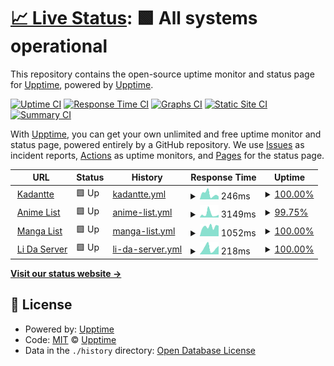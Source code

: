 # [📈 Live Status](https://demo.upptime.js.org): <!--live status--> **🟩 All systems operational**

This repository contains the open-source uptime monitor and status page for [Upptime](https://upptime.js.org), powered by [Upptime](https://github.com/upptime/upptime).

[![Uptime CI](https://github.com/Kadantte/candy-up/workflows/Uptime%20CI/badge.svg)](https://github.com/Kadantte/candy-up/actions?query=workflow%3A%22Uptime+CI%22)
[![Response Time CI](https://github.com/Kadantte/candy-up/workflows/Response%20Time%20CI/badge.svg)](https://github.com/Kadantte/candy-up/actions?query=workflow%3A%22Response+Time+CI%22)
[![Graphs CI](https://github.com/Kadantte/candy-up/workflows/Graphs%20CI/badge.svg)](https://github.com/Kadantte/candy-up/actions?query=workflow%3A%22Graphs+CI%22)
[![Static Site CI](https://github.com/Kadantte/candy-up/workflows/Static%20Site%20CI/badge.svg)](https://github.com/Kadantte/candy-up/actions?query=workflow%3A%22Static+Site+CI%22)
[![Summary CI](https://github.com/Kadantte/candy-up/workflows/Summary%20CI/badge.svg)](https://github.com/Kadantte/candy-up/actions?query=workflow%3A%22Summary+CI%22)

With [Upptime](https://upptime.js.org), you can get your own unlimited and free uptime monitor and status page, powered entirely by a GitHub repository. We use [Issues](https://github.com/upptime/upptime/issues) as incident reports, [Actions](https://github.com/Kadantte/candy-up/actions) as uptime monitors, and [Pages](https://demo.upptime.js.org) for the status page.

<!--start: status pages-->
<!-- This summary is generated by Upptime (https://github.com/upptime/upptime) -->
<!-- Do not edit this manually, your changes will be overwritten -->
<!-- prettier-ignore -->
| URL | Status | History | Response Time | Uptime |
| --- | ------ | ------- | ------------- | ------ |
| <img alt="" src="https://icons.duckduckgo.com/ip3/kadantte.moe.ico" height="13"> [Kadantte](https://kadantte.moe) | 🟩 Up | [kadantte.yml](https://github.com/Kadantte/candy-up/commits/HEAD/history/kadantte.yml) | <details><summary><img alt="Response time graph" src="./graphs/kadantte/response-time-week.png" height="20"> 246ms</summary><br><a href="https://status.kadantte.moe/history/kadantte"><img alt="Response time 260" src="https://img.shields.io/endpoint?url=https%3A%2F%2Fraw.githubusercontent.com%2FKadantte%2Fcandy-up%2FHEAD%2Fapi%2Fkadantte%2Fresponse-time.json"></a><br><a href="https://status.kadantte.moe/history/kadantte"><img alt="24-hour response time 132" src="https://img.shields.io/endpoint?url=https%3A%2F%2Fraw.githubusercontent.com%2FKadantte%2Fcandy-up%2FHEAD%2Fapi%2Fkadantte%2Fresponse-time-day.json"></a><br><a href="https://status.kadantte.moe/history/kadantte"><img alt="7-day response time 246" src="https://img.shields.io/endpoint?url=https%3A%2F%2Fraw.githubusercontent.com%2FKadantte%2Fcandy-up%2FHEAD%2Fapi%2Fkadantte%2Fresponse-time-week.json"></a><br><a href="https://status.kadantte.moe/history/kadantte"><img alt="30-day response time 260" src="https://img.shields.io/endpoint?url=https%3A%2F%2Fraw.githubusercontent.com%2FKadantte%2Fcandy-up%2FHEAD%2Fapi%2Fkadantte%2Fresponse-time-month.json"></a><br><a href="https://status.kadantte.moe/history/kadantte"><img alt="1-year response time 266" src="https://img.shields.io/endpoint?url=https%3A%2F%2Fraw.githubusercontent.com%2FKadantte%2Fcandy-up%2FHEAD%2Fapi%2Fkadantte%2Fresponse-time-year.json"></a></details> | <details><summary><a href="https://status.kadantte.moe/history/kadantte">100.00%</a></summary><a href="https://status.kadantte.moe/history/kadantte"><img alt="All-time uptime 99.99%" src="https://img.shields.io/endpoint?url=https%3A%2F%2Fraw.githubusercontent.com%2FKadantte%2Fcandy-up%2FHEAD%2Fapi%2Fkadantte%2Fuptime.json"></a><br><a href="https://status.kadantte.moe/history/kadantte"><img alt="24-hour uptime 100.00%" src="https://img.shields.io/endpoint?url=https%3A%2F%2Fraw.githubusercontent.com%2FKadantte%2Fcandy-up%2FHEAD%2Fapi%2Fkadantte%2Fuptime-day.json"></a><br><a href="https://status.kadantte.moe/history/kadantte"><img alt="7-day uptime 100.00%" src="https://img.shields.io/endpoint?url=https%3A%2F%2Fraw.githubusercontent.com%2FKadantte%2Fcandy-up%2FHEAD%2Fapi%2Fkadantte%2Fuptime-week.json"></a><br><a href="https://status.kadantte.moe/history/kadantte"><img alt="30-day uptime 100.00%" src="https://img.shields.io/endpoint?url=https%3A%2F%2Fraw.githubusercontent.com%2FKadantte%2Fcandy-up%2FHEAD%2Fapi%2Fkadantte%2Fuptime-month.json"></a><br><a href="https://status.kadantte.moe/history/kadantte"><img alt="1-year uptime 99.99%" src="https://img.shields.io/endpoint?url=https%3A%2F%2Fraw.githubusercontent.com%2FKadantte%2Fcandy-up%2FHEAD%2Fapi%2Fkadantte%2Fuptime-year.json"></a></details>
| <img alt="" src="https://icons.duckduckgo.com/ip3/list.kadantte.moe.ico" height="13"> [Anime List](https://list.kadantte.moe) | 🟩 Up | [anime-list.yml](https://github.com/Kadantte/candy-up/commits/HEAD/history/anime-list.yml) | <details><summary><img alt="Response time graph" src="./graphs/anime-list/response-time-week.png" height="20"> 3149ms</summary><br><a href="https://status.kadantte.moe/history/anime-list"><img alt="Response time 1617" src="https://img.shields.io/endpoint?url=https%3A%2F%2Fraw.githubusercontent.com%2FKadantte%2Fcandy-up%2FHEAD%2Fapi%2Fanime-list%2Fresponse-time.json"></a><br><a href="https://status.kadantte.moe/history/anime-list"><img alt="24-hour response time 2469" src="https://img.shields.io/endpoint?url=https%3A%2F%2Fraw.githubusercontent.com%2FKadantte%2Fcandy-up%2FHEAD%2Fapi%2Fanime-list%2Fresponse-time-day.json"></a><br><a href="https://status.kadantte.moe/history/anime-list"><img alt="7-day response time 3149" src="https://img.shields.io/endpoint?url=https%3A%2F%2Fraw.githubusercontent.com%2FKadantte%2Fcandy-up%2FHEAD%2Fapi%2Fanime-list%2Fresponse-time-week.json"></a><br><a href="https://status.kadantte.moe/history/anime-list"><img alt="30-day response time 2213" src="https://img.shields.io/endpoint?url=https%3A%2F%2Fraw.githubusercontent.com%2FKadantte%2Fcandy-up%2FHEAD%2Fapi%2Fanime-list%2Fresponse-time-month.json"></a><br><a href="https://status.kadantte.moe/history/anime-list"><img alt="1-year response time 1565" src="https://img.shields.io/endpoint?url=https%3A%2F%2Fraw.githubusercontent.com%2FKadantte%2Fcandy-up%2FHEAD%2Fapi%2Fanime-list%2Fresponse-time-year.json"></a></details> | <details><summary><a href="https://status.kadantte.moe/history/anime-list">99.75%</a></summary><a href="https://status.kadantte.moe/history/anime-list"><img alt="All-time uptime 99.93%" src="https://img.shields.io/endpoint?url=https%3A%2F%2Fraw.githubusercontent.com%2FKadantte%2Fcandy-up%2FHEAD%2Fapi%2Fanime-list%2Fuptime.json"></a><br><a href="https://status.kadantte.moe/history/anime-list"><img alt="24-hour uptime 100.00%" src="https://img.shields.io/endpoint?url=https%3A%2F%2Fraw.githubusercontent.com%2FKadantte%2Fcandy-up%2FHEAD%2Fapi%2Fanime-list%2Fuptime-day.json"></a><br><a href="https://status.kadantte.moe/history/anime-list"><img alt="7-day uptime 99.75%" src="https://img.shields.io/endpoint?url=https%3A%2F%2Fraw.githubusercontent.com%2FKadantte%2Fcandy-up%2FHEAD%2Fapi%2Fanime-list%2Fuptime-week.json"></a><br><a href="https://status.kadantte.moe/history/anime-list"><img alt="30-day uptime 99.94%" src="https://img.shields.io/endpoint?url=https%3A%2F%2Fraw.githubusercontent.com%2FKadantte%2Fcandy-up%2FHEAD%2Fapi%2Fanime-list%2Fuptime-month.json"></a><br><a href="https://status.kadantte.moe/history/anime-list"><img alt="1-year uptime 99.98%" src="https://img.shields.io/endpoint?url=https%3A%2F%2Fraw.githubusercontent.com%2FKadantte%2Fcandy-up%2FHEAD%2Fapi%2Fanime-list%2Fuptime-year.json"></a></details>
| <img alt="" src="https://icons.duckduckgo.com/ip3/list.kadantte.moe.ico" height="13"> [Manga List](https://list.kadantte.moe/?type=manga) | 🟩 Up | [manga-list.yml](https://github.com/Kadantte/candy-up/commits/HEAD/history/manga-list.yml) | <details><summary><img alt="Response time graph" src="./graphs/manga-list/response-time-week.png" height="20"> 1052ms</summary><br><a href="https://status.kadantte.moe/history/manga-list"><img alt="Response time 919" src="https://img.shields.io/endpoint?url=https%3A%2F%2Fraw.githubusercontent.com%2FKadantte%2Fcandy-up%2FHEAD%2Fapi%2Fmanga-list%2Fresponse-time.json"></a><br><a href="https://status.kadantte.moe/history/manga-list"><img alt="24-hour response time 1158" src="https://img.shields.io/endpoint?url=https%3A%2F%2Fraw.githubusercontent.com%2FKadantte%2Fcandy-up%2FHEAD%2Fapi%2Fmanga-list%2Fresponse-time-day.json"></a><br><a href="https://status.kadantte.moe/history/manga-list"><img alt="7-day response time 1052" src="https://img.shields.io/endpoint?url=https%3A%2F%2Fraw.githubusercontent.com%2FKadantte%2Fcandy-up%2FHEAD%2Fapi%2Fmanga-list%2Fresponse-time-week.json"></a><br><a href="https://status.kadantte.moe/history/manga-list"><img alt="30-day response time 992" src="https://img.shields.io/endpoint?url=https%3A%2F%2Fraw.githubusercontent.com%2FKadantte%2Fcandy-up%2FHEAD%2Fapi%2Fmanga-list%2Fresponse-time-month.json"></a><br><a href="https://status.kadantte.moe/history/manga-list"><img alt="1-year response time 880" src="https://img.shields.io/endpoint?url=https%3A%2F%2Fraw.githubusercontent.com%2FKadantte%2Fcandy-up%2FHEAD%2Fapi%2Fmanga-list%2Fresponse-time-year.json"></a></details> | <details><summary><a href="https://status.kadantte.moe/history/manga-list">100.00%</a></summary><a href="https://status.kadantte.moe/history/manga-list"><img alt="All-time uptime 99.94%" src="https://img.shields.io/endpoint?url=https%3A%2F%2Fraw.githubusercontent.com%2FKadantte%2Fcandy-up%2FHEAD%2Fapi%2Fmanga-list%2Fuptime.json"></a><br><a href="https://status.kadantte.moe/history/manga-list"><img alt="24-hour uptime 100.00%" src="https://img.shields.io/endpoint?url=https%3A%2F%2Fraw.githubusercontent.com%2FKadantte%2Fcandy-up%2FHEAD%2Fapi%2Fmanga-list%2Fuptime-day.json"></a><br><a href="https://status.kadantte.moe/history/manga-list"><img alt="7-day uptime 100.00%" src="https://img.shields.io/endpoint?url=https%3A%2F%2Fraw.githubusercontent.com%2FKadantte%2Fcandy-up%2FHEAD%2Fapi%2Fmanga-list%2Fuptime-week.json"></a><br><a href="https://status.kadantte.moe/history/manga-list"><img alt="30-day uptime 100.00%" src="https://img.shields.io/endpoint?url=https%3A%2F%2Fraw.githubusercontent.com%2FKadantte%2Fcandy-up%2FHEAD%2Fapi%2Fmanga-list%2Fuptime-month.json"></a><br><a href="https://status.kadantte.moe/history/manga-list"><img alt="1-year uptime 99.98%" src="https://img.shields.io/endpoint?url=https%3A%2F%2Fraw.githubusercontent.com%2FKadantte%2Fcandy-up%2FHEAD%2Fapi%2Fmanga-list%2Fuptime-year.json"></a></details>
| <img alt="" src="https://icons.duckduckgo.com/ip3/me.kadantte.moe.ico" height="13"> [Li Da Server](https://me.kadantte.moe) | 🟩 Up | [li-da-server.yml](https://github.com/Kadantte/candy-up/commits/HEAD/history/li-da-server.yml) | <details><summary><img alt="Response time graph" src="./graphs/li-da-server/response-time-week.png" height="20"> 218ms</summary><br><a href="https://status.kadantte.moe/history/li-da-server"><img alt="Response time 200" src="https://img.shields.io/endpoint?url=https%3A%2F%2Fraw.githubusercontent.com%2FKadantte%2Fcandy-up%2FHEAD%2Fapi%2Fli-da-server%2Fresponse-time.json"></a><br><a href="https://status.kadantte.moe/history/li-da-server"><img alt="24-hour response time 298" src="https://img.shields.io/endpoint?url=https%3A%2F%2Fraw.githubusercontent.com%2FKadantte%2Fcandy-up%2FHEAD%2Fapi%2Fli-da-server%2Fresponse-time-day.json"></a><br><a href="https://status.kadantte.moe/history/li-da-server"><img alt="7-day response time 218" src="https://img.shields.io/endpoint?url=https%3A%2F%2Fraw.githubusercontent.com%2FKadantte%2Fcandy-up%2FHEAD%2Fapi%2Fli-da-server%2Fresponse-time-week.json"></a><br><a href="https://status.kadantte.moe/history/li-da-server"><img alt="30-day response time 223" src="https://img.shields.io/endpoint?url=https%3A%2F%2Fraw.githubusercontent.com%2FKadantte%2Fcandy-up%2FHEAD%2Fapi%2Fli-da-server%2Fresponse-time-month.json"></a><br><a href="https://status.kadantte.moe/history/li-da-server"><img alt="1-year response time 205" src="https://img.shields.io/endpoint?url=https%3A%2F%2Fraw.githubusercontent.com%2FKadantte%2Fcandy-up%2FHEAD%2Fapi%2Fli-da-server%2Fresponse-time-year.json"></a></details> | <details><summary><a href="https://status.kadantte.moe/history/li-da-server">100.00%</a></summary><a href="https://status.kadantte.moe/history/li-da-server"><img alt="All-time uptime 99.99%" src="https://img.shields.io/endpoint?url=https%3A%2F%2Fraw.githubusercontent.com%2FKadantte%2Fcandy-up%2FHEAD%2Fapi%2Fli-da-server%2Fuptime.json"></a><br><a href="https://status.kadantte.moe/history/li-da-server"><img alt="24-hour uptime 100.00%" src="https://img.shields.io/endpoint?url=https%3A%2F%2Fraw.githubusercontent.com%2FKadantte%2Fcandy-up%2FHEAD%2Fapi%2Fli-da-server%2Fuptime-day.json"></a><br><a href="https://status.kadantte.moe/history/li-da-server"><img alt="7-day uptime 100.00%" src="https://img.shields.io/endpoint?url=https%3A%2F%2Fraw.githubusercontent.com%2FKadantte%2Fcandy-up%2FHEAD%2Fapi%2Fli-da-server%2Fuptime-week.json"></a><br><a href="https://status.kadantte.moe/history/li-da-server"><img alt="30-day uptime 100.00%" src="https://img.shields.io/endpoint?url=https%3A%2F%2Fraw.githubusercontent.com%2FKadantte%2Fcandy-up%2FHEAD%2Fapi%2Fli-da-server%2Fuptime-month.json"></a><br><a href="https://status.kadantte.moe/history/li-da-server"><img alt="1-year uptime 99.99%" src="https://img.shields.io/endpoint?url=https%3A%2F%2Fraw.githubusercontent.com%2FKadantte%2Fcandy-up%2FHEAD%2Fapi%2Fli-da-server%2Fuptime-year.json"></a></details>

<!--end: status pages-->

[**Visit our status website →**](https://demo.upptime.js.org)

## 📄 License

- Powered by: [Upptime](https://github.com/upptime/upptime)
- Code: [MIT](./LICENSE) © [Upptime](https://upptime.js.org)
- Data in the `./history` directory: [Open Database License](https://opendatacommons.org/licenses/odbl/1-0/)
